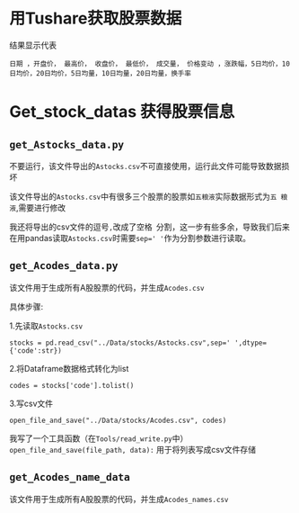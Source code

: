 # 用Tushare获取股票数据
结果显示代表
```
日期 ，开盘价， 最高价， 收盘价， 最低价， 成交量， 价格变动 ，涨跌幅，5日均价，10日均价，20日均价，5日均量，10日均量，20日均量，换手率

```






# Get_stock_datas 获得股票信息
## `get_Astocks_data.py`
不要运行，该文件导出的`Astocks.csv`不可直接使用，运行此文件可能导致数据损坏

该文件导出的`Astocks.csv`中有很多三个股票的股票如`五粮液`实际数据形式为`五 粮 液`,需要进行修改

我还将导出的csv文件的逗号`,`改成了空格` `分割，这一步有些多余，导致我们后来在用pandas读取`Astocks.csv`时需要`sep=' '`作为分割参数进行读取。

## `get_Acodes_data.py`
该文件用于生成所有A股股票的代码，并生成`Acodes.csv`

具体步骤:

1.先读取`Astocks.csv`

`stocks = pd.read_csv("../Data/stocks/Astocks.csv",sep=' ',dtype={'code':str})`

2.将Dataframe数据格式转化为list

`codes = stocks['code'].tolist()`

3.写csv文件

`open_file_and_save("../Data/stocks/Acodes.csv", codes)`

我写了一个工具函数（在`Tools/read_write.py`中）
`open_file_and_save(file_path, data):`
用于将列表写成csv文件存储

## `get_Acodes_name_data`
该文件用于生成所有A股股票的代码，并生成`Acodes_names.csv`